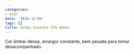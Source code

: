 ```yaml
---
categories:
- beer
date: '2016-12-04'
tags: []
title: Ashby Ganesha IPA Ambar
---
```


Cor âmbar densa, amargor constante, bem pesada para tomar desacompanhado.